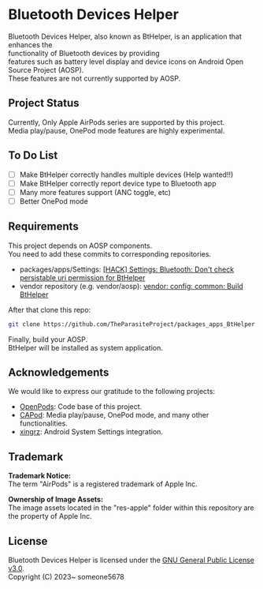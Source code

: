 # Bluetooth Devices Helper

Bluetooth Devices Helper, also known as BtHelper, is an application that enhances the<br>
functionality of Bluetooth devices by providing<br>
features such as battery level display and device icons on Android Open Source Project (AOSP).<br>
These features are not currently supported by AOSP.<br>

## Project Status

Currently, Only Apple AirPods series are supported by this project.<br>
Media play/pause, OnePod mode features are highly experimental.

## To Do List

- [ ] Make BtHelper correctly handles multiple devices (Help wanted!!)
- [ ] Make BtHelper correctly report device type to Bluetooth app
- [ ] Many more features support (ANC toggle, etc)
- [ ] Better OnePod mode

## Requirements

This project depends on AOSP components.<br>
You need to add these commits to corresponding repositories.

- packages/apps/Settings: [\[HACK\] Settings: Bluetooth: Don't check persistable uri permission for BtHelper](https://github.com/TheParasiteProject/packages_apps_Settings/commit/189dcd3b6c62cbc99e170a3b4c898ab3d039c542)
- vendor repository (e.g. vendor/aosp): [vendor: config: common: Build BtHelper](https://github.com/TheParasiteProject/vendor_aosp/commit/424bca6b12a9f1d5fd56374ba6ae4310ea98cde3)

After that clone this repo:<br>

```bash
git clone https://github.com/TheParasiteProject/packages_apps_BtHelper packages/apps/BtHelper
```

Finally, build your AOSP.<br>
BtHelper will be installed as system application.

## Acknowledgements

We would like to express our gratitude to the following projects:

- [OpenPods](https://github.com/adolfintel/OpenPods): Code base of this project.
- [CAPod](https://github.com/d4rken-org/capod): Media play/pause, OnePod mode, and many other functionalities.
- [xingrz](https://github.com/xingrz): Android System Settings integration.

## Trademark

<b>Trademark Notice:</b><br>
The term "AirPods" is a registered trademark of Apple Inc.<br>

<b>Ownership of Image Assets:</b><br>
The image assets located in the "res-apple" folder within this repository are the property of Apple Inc.<br>

## License

Bluetooth Devices Helper is licensed under the [GNU General Public License v3.0](LICENSE.md).
<br>
Copyright (C) 2023~ someone5678
